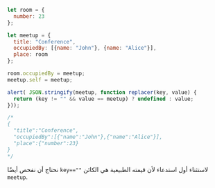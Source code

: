 
```js run
let room = {
  number: 23
};

let meetup = {
  title: "Conference",
  occupiedBy: [{name: "John"}, {name: "Alice"}],
  place: room
};

room.occupiedBy = meetup;
meetup.self = meetup;

alert( JSON.stringify(meetup, function replacer(key, value) {
  return (key != "" && value == meetup) ? undefined : value;
}));

/* 
{
  "title":"Conference",
  "occupiedBy":[{"name":"John"},{"name":"Alice"}],
  "place":{"number":23}
}
*/
```

نحتاج أن نفحص أيضًا `key==""` لاستثناء أول استدعاء لأن قيمته الطبيعية هي الكائن `meetup`.

